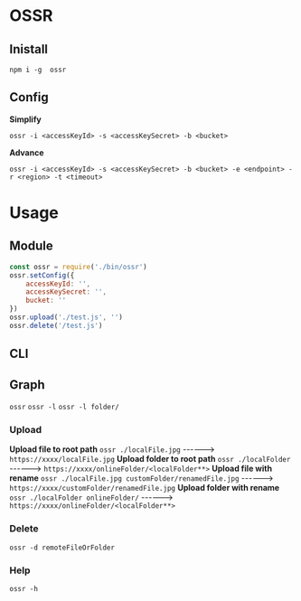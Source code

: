 # OSSR
## Inistall
`npm i -g  ossr`

## Config

**Simplify**

`ossr -i <accessKeyId> -s <accessKeySecret> -b <bucket>`

**Advance**

`ossr -i <accessKeyId> -s <accessKeySecret> -b <bucket> -e <endpoint> -r <region> -t <timeout>`

# Usage
## Module
``` js
const ossr = require('./bin/ossr')
ossr.setConfig({
    accessKeyId: '',
    accessKeySecret: '',
    bucket: ''
})
ossr.upload('./test.js', '')
ossr.delete('/test.js')
```

## CLI
## Graph
`ossr`
`ossr -l`
`ossr -l folder/`

### Upload
**Upload file to root path**
`ossr ./localFile.jpg` ------> `https://xxxx/localFile.jpg`
**Upload folder to root path**
`ossr ./localFolder` ------> `https://xxxx/onlineFolder/<localFolder**>`
**Upload file with rename**
`ossr ./localFile.jpg customFolder/renamedFile.jpg` ------> `https://xxxx/customFolder/renamedFile.jpg`
**Upload folder with rename**
`ossr ./localFolder onlineFolder/` ------> `https://xxxx/onlineFolder/<localFolder**>`

### Delete
`ossr -d remoteFileOrFolder`

### Help
`ossr -h`

